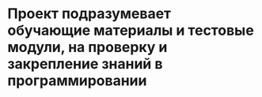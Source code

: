 # Проект подразумевает обучающие материалы и тестовые модули, на проверку и закрепление знаний в программировании #

